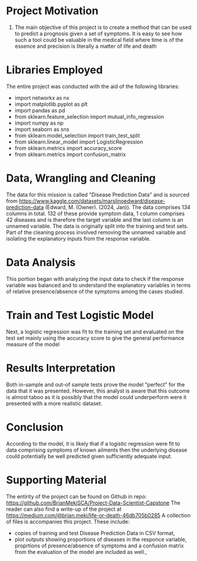 

# Project Motivation
1. The main objective of this project is to create a method that can be used to predict a prognosis given a set of symptoms.
It is easy to see how such a tool could be valuable in the medical field where time is of the essence and precision is literally a matter of life and death

# Libraries Employed
The entire project was conducted with the aid of the following libraries:
* import networkx as nx
* import matplotlib.pyplot as plt
* import pandas as pd
* from sklearn.feature_selection import mutual_info_regression
* import numpy as np
* import seaborn as sns
* from sklearn.model_selection import train_test_split
* from sklearn.linear_model import LogisticRegression
* from sklearn.metrics import accuracy_score
* from sklearn.metrics import confusion_matrix

# Data, Wrangling and Cleaning
The data for this mission is called "Disease Prediction Data" and is sourced from https://www.kaggle.com/datasets/marslinoedward/disease-prediction-data (Edward, M. (Owner). (2024, Jan)). The data comprises 134 columns in total. 132 of these provide symptom data, 1 column comprises 42 diseases and is therefore the target variable and the last column is an unnamed variable. 
The data is originally split into the training and test sets.
Part of the cleaning process involved removing the unnamed variable and isolating the explanatory inputs from the response variable.
 
# Data Analysis
This portion began with analyzing the input data to check if the response variable was balanced and to understand the explanatory variables in terms of relative presence/absence of the symptoms among the cases studied.

# Train and Test Logistic Model
Next, a logistic regression was fit to the training set and evaluated on the test set mainly using the accuracy score to give the general performance measure of the model

# Results Interpretation
Both in-sample and out-of sample tests prove the model "perfect" for the data that it was presented. However, this analyst is aware that this outcome is almost taboo as it is possibly that the model could underperform were it presented with a more realistic dataset.

# Conclusion
According to the model, it is likely that if a logistic regression were fit to data comprising symptoms of known ailments then the underlying disease could potentially be well predicted given sufficiently adequate input. 

# Supporting Material
The entirity of the project can be found on Github in repo: https://github.com/BrianMekiSCA/Project-Data-Scientist-Capstone
The reader can also find a write-up of the project at https://medium.com/@brian.meki/life-or-death-46db705b0285
A collection of files is accompanies this project. These include:
* copies of training and test Disease Prediction Data in CSV format,
* plot outputs showing proportions of diseases in the responce variable, proprtions of presence/absence of symptoms and a confusion matrix from the evaluation of the model are included as well.,
